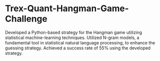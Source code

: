# Trex-Quant-Hangman-Game-Challenge
Developed a Python-based strategy for the Hangman game utilizing statistical machine-learning techniques. Utilized N-gram models, a fundamental tool in statistical natural language processing, to enhance the guessing strategy. Achieved a success rate of 55% using the developed strategy.
